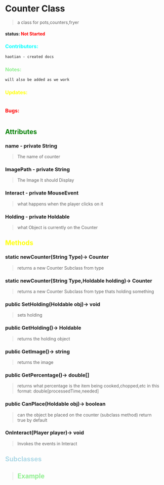 # Counter Class 
> a class for pots,counters,fryer
#### status: <span style="color:red;">Not Started</span>
### <span style="color:cyan;">Contributors:</span>
<!--put your names here between the ``` if you worked on it, and put what you did-->
```diff 
haotian - created docs
```
### <span style="color:lightgreen;">Notes:</span>
```diff
will also be added as we work
```
### <span style="color:yellow;">Updates:</span>
```diff

```
### <span style="color:red;">Bugs:</span>
```diff

```
## <span style="color:green;">Attributes</span>

### **name** - private String
>The name of counter

### **ImagePath** - private String
>The Image It should Display


### **Interact** - private MouseEvent
>what happens when the player clicks on it

### **Holding** - private Holdable 
>what Object is currently on the Counter


## <span style="color:yellow;">Methods</span>

### **static newCounter(String Type)**-> Counter
>returns a new Counter Subclass from type

### **static newCounter(String Type,Holdable holding)**-> Counter
>returns a new Counter Subclass from type thats holding something

### **public SetHolding(Holdable obj)**-> void
>sets holding
### **public GetHolding()**-> Holdable
>returns the holding object

### **public GetImage()**-> string
>returns the image

### **public GetPercentage()**-> double[]
>returns what percentage is the item being cooked,chopped,etc in this format: double[processedTime,needed] 


### **public CanPlace(Holdable obj)**-> boolean
>can the object be placed on the counter (subclass method) return true by default

### **OnInteract(Player player)**-> void
>Invokes the events in Interact


## <span style="color:lightblue;">Subclasses</span>
> ## <span style="color:lightgreen;">Example</span>   
```java 
```